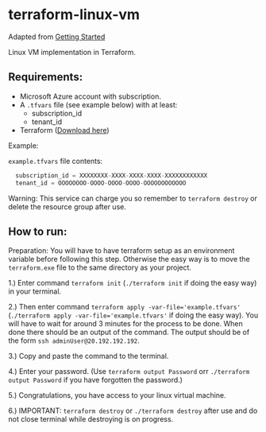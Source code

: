 # terraform-linux-vm

Adapted from [Getting Started](https://learn.hashicorp.com/terraform?track=azure#azure)

Linux VM implementation in Terraform.

## Requirements: 
* Microsoft Azure account with subscription.
* A `.tfvars` file (see example below) with at least:
  * subscription_id
  * tenant_id
* Terraform ([Download here](https://www.terraform.io/downloads.html))
  
Example: 

`example.tfvars` file contents:
```tfvars
  subscription_id = XXXXXXXX-XXXX-XXXX-XXXX-XXXXXXXXXXXX
  tenant_id = OOOOOOOO-OOOO-OOOO-OOOO-OOOOOOOOOOOO
```

Warning: This service can charge you so remember to `terraform destroy` or delete the resource group after use.

## How to run: 
Preparation: You will have to have terraform setup as an environment variable before following this step.
Otherwise the easy way is to move the `terraform.exe` file to the same directory as your project.

1.) Enter command `terraform init` (`./terraform init` if doing the easy way) in your terminal.

2.) Then enter command `terraform apply -var-file='example.tfvars'` (`./terraform apply -var-file='example.tfvars'` if doing the easy way). You will have to wait for around 3 minutes for the process to be done. When done there should be an output of the command. The output should be of the form `ssh adminUser@20.192.192.192`.

3.) Copy and paste the command to the terminal. 

4.) Enter your password. (Use `terraform output Password` orr `./terraform output Password` if you have forgotten the password.)

5.) Congratulations, you have access to your linux virtual machine.

6.) IMPORTANT: `terraform destroy` or `./terraform destroy` after use and do not close terminal while destroying is on progress.
